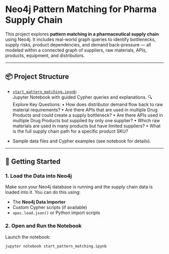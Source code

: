 # Neo4j Pattern Matching for Pharma Supply Chain

This project explores **pattern matching in a pharmaceutical supply chain** using Neo4j. It includes real-world graph queries to identify bottlenecks, supply risks, product dependencies, and demand back-pressure — all modeled within a connected graph of suppliers, raw materials, APIs, products, equipment, and distributors.

---

## 📦 Project Structure

- [`start_pattern_matching.ipynb`](./start_pattern_matching.ipynb):  
  Jupyter Notebook with guided Cypher queries and explanations.
  🔍 Explore Key Questions: 
	•	How does distributor demand flow back to raw material requirements?
	•	Are there APIs that are used in multiple Drug Products and could create a supply bottleneck?
	•	Are there APIs used in multiple Drug Products but supplied by only one supplier?
	•	Which raw materials are used in many products but have limited suppliers?
	•	What is the full supply chain path for a specific product SKU?


- Sample data files and Cypher examples (see notebook for details).

---

## 🚀 Getting Started

### 1. Load the Data into Neo4j
Make sure your Neo4j database is running and the supply chain data is loaded into it. You can do this using:

- The **Neo4j Data Importer**
- Custom Cypher scripts (if available)
- `apoc.load.json()` or Python import scripts

### 2. Open and Run the Notebook
Launch the notebook:

```bash
jupyter notebook start_pattern_matching.ipynb